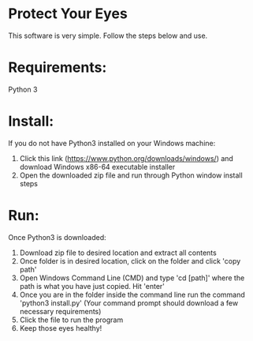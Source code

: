 # Protect Your Eyes

This software is very simple. Follow the steps below and use. 

# Requirements:
Python 3 

# Install:
If you do not have Python3 installed on your Windows machine:
  1. Click this link (https://www.python.org/downloads/windows/) and download Windows x86-64 executable installer
  2. Open the downloaded zip file and run through Python window install steps
 
# Run:  
Once Python3 is downloaded:
  1. Download zip file to desired location and extract all contents
  3. Once folder is in desired location, click on the folder and click 'copy path'
  4. Open Windows Command Line (CMD) and type 'cd [path]' where the path is what you have just copied. Hit 'enter'
  5. Once you are in the folder inside the command line run the command 'python3 install.py' (Your command prompt should download a few necessary requirements)
  6. Click the file to run the program
  7. Keep those eyes healthy!
 
